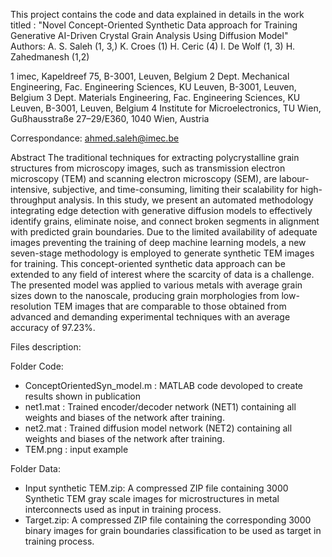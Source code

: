 This project contains the code and data explained in details in the work titled : "Novel Concept-Oriented Synthetic Data approach for Training Generative AI-Driven Crystal Grain Analysis Using Diffusion Model"
Authors:
A. S. Saleh (1, 3,) 
K. Croes (1)
H. Ceric (4)
I. De Wolf (1, 3) 
H. Zahedmanesh (1,2)

1 imec, Kapeldreef 75, B-3001, Leuven, Belgium
2 Dept. Mechanical Engineering, Fac. Engineering Sciences, KU Leuven, B-3001, Leuven, Belgium
3 Dept. Materials Engineering, Fac. Engineering Sciences, KU Leuven, B-3001, Leuven, Belgium
4 Institute for Microelectronics, TU Wien, Gußhausstraße 27–29/E360, 1040 Wien, Austria

Correspondance: ahmed.saleh@imec.be

Abstract
The traditional techniques for extracting polycrystalline grain structures from microscopy images, 
such as transmission electron microscopy (TEM) and scanning electron microscopy (SEM), are labour-intensive, 
subjective, and time-consuming, limiting their scalability for high-throughput analysis. In this study, 
we present an automated methodology integrating edge detection with generative diffusion models to effectively identify grains, 
eliminate noise, and connect broken segments in alignment with predicted grain boundaries. 
Due to the limited availability of adequate images preventing the training of deep machine learning models, 
a new seven-stage methodology is employed to generate synthetic TEM images for training. 
This concept-oriented synthetic data approach can be extended to any field of interest where the scarcity of data is a challenge. 
The presented model was applied to various metals with average grain sizes down to the nanoscale, 
producing grain morphologies from low-resolution TEM images that are comparable to those obtained 
from advanced and demanding experimental techniques with an average accuracy of 97.23%. 

Files description:

Folder Code:
  * ConceptOrientedSyn_model.m : MATLAB code devoloped to create results shown in publication
  * net1.mat : Trained encoder/decoder network (NET1) containing all weights and biases of the network after training.
  * net2.mat : Trained diffusion model network (NET2) containing all weights and biases of the network after training.
  * TEM.png : input example

Folder Data:
  * Input synthetic TEM.zip: A compressed ZIP file containing 3000 Synthetic TEM gray scale images for microstructures in metal interconnects used as input in training process.
  * Target.zip: A compressed ZIP file containing the corresponding 3000 binary images for grain boundaries classification to be used as target in training process.
